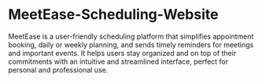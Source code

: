 # MeetEase-Scheduling-Website
MeetEase is a user-friendly scheduling platform that simplifies appointment booking, daily or weekly planning, and sends timely reminders for meetings and important events. It helps users stay organized and on top of their commitments with an intuitive and streamlined interface, perfect for personal and professional use.
